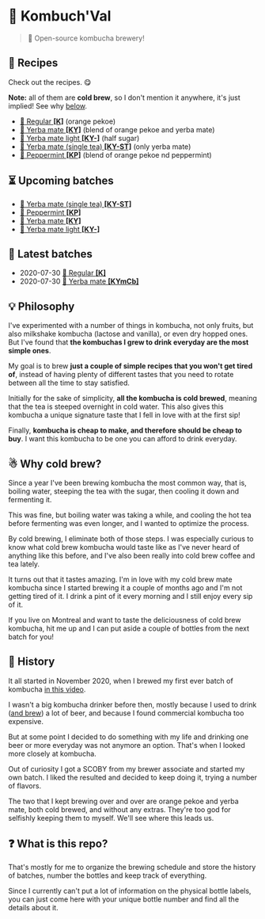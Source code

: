 # 🍹 Kombuch'Val

> 📝 Open-source kombucha brewery!

## 📂 Recipes

Check out the recipes. 😋

**Note:** all of them are **cold brew**, so I don't mention it anywhere,
it's just implied! See why [below](#why-cold-brew).

* [🍁 Regular **[K]**](recipes/regular.md) (orange pekoe)
* [🌱 Yerba mate **[KY]**](recipes/mate.md) (blend of orange pekoe and yerba mate)
* [🌱 Yerba mate light **[KY-]**](recipes/mate-light.md) (half sugar)
* [🍃 Yerba mate (single tea) **[KY-ST]**](recipes/mate-single-tea.md) (only yerba mate)
* [🌿 Peppermint **[KP]**](recipes/mint.md) (blend of orange pekoe nd peppermint)

## ⏳ Upcoming batches

* [🍃 Yerba mate (single tea) **[KY-ST]**](batches/2021/2021-08-09-mate-single-tea.md)
* [🌿 Peppermint **[KP]**](batches/2021/2021-08-09-mint.md)
* [🌱 Yerba mate **[KY]**](batches/2021/2021-08-09-mate.md)
* [🌱 Yerba mate light **[KY-]**](batches/2021/2021-08-11-mate-light.md)

## 📅 Latest batches

* 2020-07-30 [🍁 Regular **[K]**](batches/2021/2021-07-20-regular.md)
* 2020-07-30 [🌱 Yerba mate **[KYmCb]**](batches/2021/2021-07-20-mate.md)

## 💡 Philosophy

I've experimented with a number of things in kombucha, not only fruits,
but also milkshake kombucha (lactose and vanilla), or even dry hopped
ones. But I've found that **the kombuchas I grew to drink everyday are
the most simple ones**.

My goal is to brew **just a couple of simple recipes that you won't get
tired of**, instead of having plenty of different tastes that you need
to rotate between all the time to stay satisfied.

Initially for the sake of simplicity, **all the kombucha is cold
brewed**, meaning that the tea is steeped overnight in cold water. This
also gives this kombucha a unique signature taste that I fell in love
with at the first sip!

Finally, **kombucha is cheap to make, and therefore should be cheap to
buy**. I want this kombucha to be one you can afford to drink everyday.

## ☃  Why cold brew?

Since a year I've been brewing kombucha the most common way, that is,
boiling water, steeping the tea with the sugar, then cooling it down and
fermenting it.

This was fine, but boiling water was taking a while, and cooling the hot
tea before fermenting was even longer, and I wanted to optimize the
process.

By cold brewing, I eliminate both of those steps. I was especially
curious to know what cold brew kombucha would taste like as I've never
heard of anything like this before, and I've also been really into cold
brew coffee and tea lately.

It turns out that it tastes amazing. I'm in love with my cold brew mate
kombucha since I started brewing it a couple of months ago and I'm not
getting tired of it. I drink a pint of it every morning and I still
enjoy every sip of it.

If you live on Montreal and want to taste the deliciousness of cold brew
kombucha, hit me up and I can put aside a couple of bottles from the
next batch for you!

## 📙 History

It all started in November 2020, when I brewed my first ever batch of
kombucha [in this video](https://youtu.be/Ba7bbBnlnoE).

I wasn't a big kombucha drinker before then, mostly because I used to
drink ([and brew](https://github.com/valeriangalliat/sans-pression)) a
lot of beer, and because I found commercial kombucha too expensive.

But at some point I decided to do something with my life and drinking
one beer or more everyday was not anymore an option. That's when I
looked more closely at kombucha.

Out of curiosity I got a SCOBY from my brewer associate and started my
own batch. I liked the resulted and decided to keep doing it, trying a
number of flavors.

The two that I kept brewing over and over are orange pekoe and yerba
mate, both cold brewed, and without any extras. They're too god for
selfishly keeping them to myself. We'll see where this leads us.

## ❓ What is this repo?

That's mostly for me to organize the brewing schedule and store the
history of batches, number the bottles and keep track of everything.

Since I currently can't put a lot of information on the physical bottle
labels, you can just come here with your unique bottle number and find
all the details about it.
